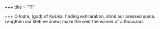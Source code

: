 +++
title = "11"

+++
O Indra, (god) of Kuśika, finding exhilaration, drink our pressed soma.  
Lengthen our lifetime anew; make the seer the winner of a thousand. 